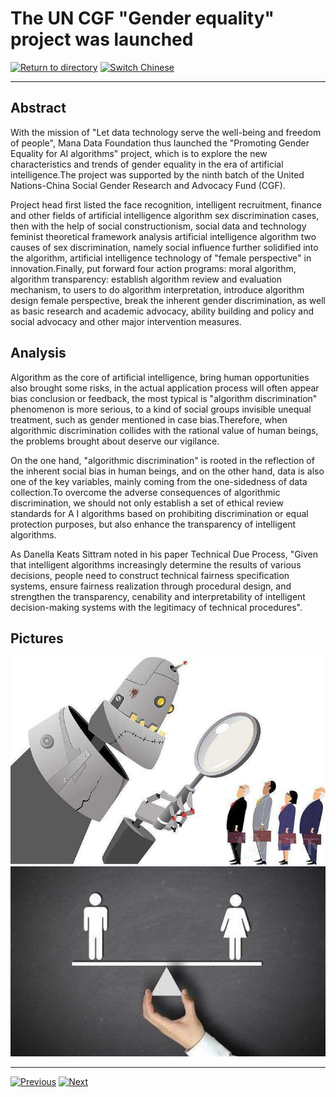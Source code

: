 # The UN CGF "Gender equality" project was launched

[![Return to directory](http://img.shields.io/badge/Click-Back-875A7B.svg?style=flat&colorA=8F8F8F)](/)
[![Switch Chinese](http://img.shields.io/badge/Switch-Chinese-875A7B.svg?style=flat&colorA=8F8F8F)](https://doc.shanghaiopen.org.cn/case/5/1.html)

----------

## Abstract

With the mission of "Let data technology serve the well-being and freedom of people", Mana Data Foundation thus launched the "Promoting Gender Equality for AI algorithms" project, which is to explore the new characteristics and trends of gender equality in the era of artificial intelligence.The project was supported by the ninth batch of the United Nations-China Social Gender Research and Advocacy Fund (CGF).



Project head first listed the face recognition, intelligent recruitment, finance and other fields of artificial intelligence algorithm sex discrimination cases, then with the help of social constructionism, social data and technology feminist theoretical framework analysis artificial intelligence algorithm two causes of sex discrimination, namely social influence further solidified into the algorithm, artificial intelligence technology of "female perspective" in innovation.Finally, put forward four action programs: moral algorithm, algorithm transparency: establish algorithm review and evaluation mechanism, to users to do algorithm interpretation, introduce algorithm design female perspective, break the inherent gender discrimination, as well as basic research and academic advocacy, ability building and policy and social advocacy and other major intervention measures.



## Analysis

Algorithm as the core of artificial intelligence, bring human opportunities also brought some risks, in the actual application process will often appear bias conclusion or feedback, the most typical is "algorithm discrimination" phenomenon is more serious, to a kind of social groups invisible unequal treatment, such as gender mentioned in case bias.Therefore, when algorithmic discrimination collides with the rational value of human beings, the problems brought about deserve our vigilance.

On the one hand, "algorithmic discrimination" is rooted in the reflection of the inherent social bias in human beings, and on the other hand, data is also one of the key variables, mainly coming from the one-sidedness of data collection.To overcome the adverse consequences of algorithmic discrimination, we should not only establish a set of ethical review standards for A I algorithms based on prohibiting discrimination or equal protection purposes, but also enhance the transparency of intelligent algorithms.

As Danella Keats Sittram noted in his paper Technical Due Process, "Given that intelligent algorithms increasingly determine the results of various decisions, people need to construct technical fairness specification systems, ensure fairness realization through procedural design, and strengthen the transparency, cenability and interpretability of intelligent decision-making systems with the legitimacy of technical procedures".


## Pictures

![图片](5.1.1.jpg)
![图片](5.1.2.jpg)


----------
 [![Previous](http://img.shields.io/badge/View-Previous-875A7B.svg?style=flat&colorA=8F8F8F)](https://doc.shanghaiopen.org.cn/case/4/en_3.html)
 [![Next](http://img.shields.io/badge/View-Next-875A7B.svg?style=flat&colorA=8F8F8F)](https://doc.shanghaiopen.org.cn/case/6/en_1.html)

